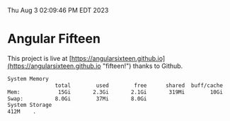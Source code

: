 Thu Aug  3 02:09:46 PM EDT 2023

# Angular Fifteen


This project is live at [https://angularsixteen.github.io](https://angularsixteen.github.io "fifteen!") thanks to Github.

```bash
System Memory
               total        used        free      shared  buff/cache   available
Mem:            15Gi       2.3Gi       2.1Gi       319Mi        10Gi        12Gi
Swap:          8.0Gi        37Mi       8.0Gi
System Storage
412M	.
